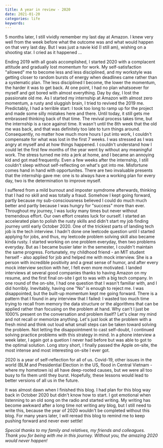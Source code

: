 ```yaml
---
title: A year in review - 2020
date: 2021-01-20
categories: life
keywords: 
---
```


5 months later, I still vividly remember my last day at Amazon. I knew very well from the week before what the outcome was and what would happen on that very last day. But I was just a navie kid (I still am), wishing on a shooting star. I cried as it happened ... 

Ending 2019 with all goals accomplished, I started 2020 with a complacent attitude and gradually lost momentum for work. My self-satisfaction "allowed" me to become less and less disciplined, and my workstyle was getting closer to random bursts of energy when deadlines came rather than a systematic plan. The less disciplined I become, the lower the momentum, the harder it was to get back. At one point, I had no plan whatsoever for myself and got bored with almost everything. Day by day, I lost the passionate old me. As I started my internship at Amazon with almost zero momentum, a rusty and sluggish brain, I tried to revived the 2019 me. Predictably, I had a terrible start: I took too long to ramp up for the project and made some silly mistakes here and there. Until today, it still gets me embrassed thinking back of that time. The revival process takes time, but the internship is a race against time. It wasn't until the 8th week that the old me was back, and that was definitely too late to turn things around. Consequently, no matter how much more hours I put into work, I couldn't compensate for what was lost in the first 7 weeks. I was stressed as I was angry at myself and at how things happened. I couldn't understand how I could let the first few months of the year went by without any meaningful work. The stress turned me into a jerk at home, and I became an annoying kid and got mad frequently. Even a few weeks after the internship, I still couldn't sleep without self-reflecting on what's got into me. Misfortune comes hand in hand with opportunites. There are two invaluable presents that the internship gave me: one is to always have a working plan for every day, two is the determination to improve myself.

I suffered from a mild burnout and imposter symdrome afterwards, thinking that I had no skill and was totally a fraud. Somehow I kept going forward, partly because my sub-consciousness believed I could do much much better and partly because I was hungry for "success" more than ever. Throughout my journey, I was lucky many times but never without tremendous effort. Our own effort creates luck for ourself. I started an accelerated plan to polish the rusty skills and didn't start my job finding journey until early October 2020. One of the trickiest parts of landing tech job is the tech interview. I hadn't done one leetcode question until I started applying for jobs, and thus, my leetcode problem solving skill also became kinda rusty. I started working on one problem everyday, then two problems everyday. But as I became busier later in the semester, I couldn't maintain the same progress. Fortunately, my childhood friend - an MIT student herself - also applied for job and helped me with mock interview. She is a person with incredible positivity and a great sense of humor, and after every mock interview section with her, I felt even more motivated. I landed interviews at several good companies thanks to having Amazon on my resume, and the first final on-site I got to was with a big tech company. In one round of the on-site, I had one question that I wasn't familiar with, and I did horribly. Inevitably, having one "No" is enough to reject me. I was disappointed, but the built-up momentum kept me going forward. There is a pattern that I found in any interview that I failed: I wasted too much time trying to recall from memory the data structure or the algorithms that can be applied rather than focusing on the problem at hand. Why can't I just be 1000% present on the conversation and problem itself? Let's clear my mind and not recall or memorize anything. Let's just look at the problem with a fresh mind and think out loud what small steps can be taken toward solving the problem. Not letting the disappointment to cast self-doubt, I continued solving practice problems with this strategy in mind. In a phone interview a week later, I again got a quetion I never had before but was able to got to the optimal solution. Long story short, I finally passed the Apple on-site, the most intense and most interesting on-site I ever got. 

2020 is a year of self-reflection for all of us. Covid-19, other issues in the world (BLM and Presidential Election in the US, flood in Central Vietnam - where my hometown is) all have deep-rooted causes, but we were all too busy to fix them until they burst. Hopefully, these lessons would lead to better versions of all us in the future. 

It was almost dawn when I finished this blog. I had plan for this blog way back in October 2020 but didn't know how to start. I got emotional when listenning to an old song on the radio and started writing. My writing has become awkward after a long time not writing any blog, but I still need to write this, because the year of 2020 wouldn't be completed without this blog. For many years later, I will reread this blog to remind me to keep pushing forward and never ever settle!  

*Special thanks to my family and relatives, my friends and colleagues. Thank you for being with me in this journey. Without you, the amazing 2020 would never happen!*